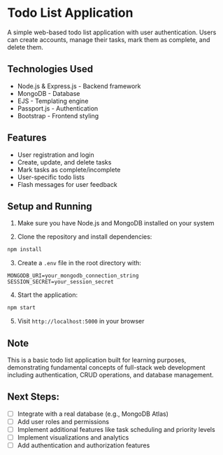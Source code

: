 # Todo List Application

A simple web-based todo list application with user authentication. Users can create accounts, manage their tasks, mark them as complete, and delete them.

## Technologies Used

- Node.js & Express.js - Backend framework
- MongoDB - Database
- EJS - Templating engine
- Passport.js - Authentication
- Bootstrap - Frontend styling

## Features

- User registration and login
- Create, update, and delete tasks
- Mark tasks as complete/incomplete
- User-specific todo lists
- Flash messages for user feedback

## Setup and Running

1. Make sure you have Node.js and MongoDB installed on your system

2. Clone the repository and install dependencies:
```bash
npm install
```

3. Create a `.env` file in the root directory with:
```
MONGODB_URI=your_mongodb_connection_string
SESSION_SECRET=your_session_secret
```

4. Start the application:
```bash
npm start
```

5. Visit `http://localhost:5000` in your browser

## Note

This is a basic todo list application built for learning purposes, demonstrating fundamental concepts of full-stack web development including authentication, CRUD operations, and database management.

## Next Steps:

- [ ] Integrate with a real database (e.g., MongoDB Atlas)
- [ ] Add user roles and permissions
- [ ] Implement additional features like task scheduling and priority levels
- [ ] Implement visualizations and analytics
- [ ] Add authentication and authorization features
